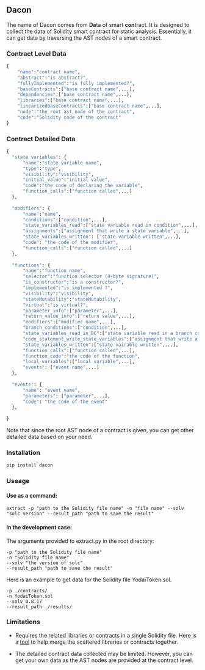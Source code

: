 ## Dacon ##
The name of Dacon comes from **Da**ta of smart **con**tract. It is designed to collect the data of Solidity smart contract for static analysis. Essentially, it can get data by traversing the AST nodes of a smart contract. 

### Contract Level Data ###
```python
{
    "name":"contract name",        
    "abstract":"is abstract?",
    "fullyImplemented":"is fully implemented?",
    "baseContracts":["base contract name",...],
    "dependencies":["base contract name",...],
    "libraries":["base contract name",...],
    "linearizedBaseContracts":["base contract name",...],
    "node":"the root ast node of the contract",
    "code":"Solidity code of the contract"
}
```

### Contract Detailed Data ###
```python
{
  "state variables": {
      "name":"state variable name",
      "type":"type",
      "visibility":"visibility",
      "initial_value":"initial value",
      "code":"the code of declaring the variable",
      "function_calls":["function called",...]
  },
  
  "modifiers": {
      "name":"name",  
      "conditions":["condition",...],
      "state_variables_read":["state variable read in condition",...],      
      "assignments":["assignment that write a state variable",...],
      "state_variables_written": ["state variable written",...],
      "code": "the code of the modifier",
      "function_calls":["function called",...]
  },
  
  "functions": {
      "name":"function name",
      "selector":"function selector (4-byte signature)",
      "is_constructor":"is a constructor?",
      "implemented":"is implemented ?",
      "visibility":"visibility",
      "stateMutability":"stateMutability",
      "virtual":"is virtual?",
      "parameter_info":["parameter",...],
      "return_value_info":["return value",...],
      "modifiers":["modifier name",...],
      "branch_conditions":["condition",...],
      "state_variables_read_in_BC":["state variable read in a branch condition",...],
      "code_statement_write_state_variables":["assignment that write a state variable",...],
      "state_variables_written":["state vairable written",...],
      "function_calls":["function called",...],
      "function_code":"the code of the function",
      "local_variables":["local variable",...],
      "events": ["event name",...]
  },
  
  "events": {
      "name": "event name",
      "parameters": ["parameter",...],
      "code": "the code of the event"
  },
      
}
```
Note that since the root AST node of a contract is given, you can get other detailed data based on your need.

### Installation ###
```python
pip install dacon
```

### Useage ###
#### Use as a command: ####
```commandline
extract -p "path to the Solidity file name" -n "file name" --solv "solc version" --result_path "path to save the result" 
```


#### In the development case: ####

The arguments provided to extract.py in the root directory:
```commandline
-p "path to the Solidity file name"
-n "Solidity file name"
--solv "the version of solc"
--result_path "path to save the result"
```
Here is an example to get data for the Solidity file YodaiToken.sol.
```commandline
-p ./contracts/
-n YodaiToken.sol
--solv 0.8.17
--result_path ./results/
```


### Limitations ###
- Requires the related libraries or contracts in a single Solidity file. Here is a [tool](https://github.com/Qiping-Wei/funion) to help merge the scattered libraries or contracts together.

- The detailed contract data collected may be limited. However, you can get your own data as the AST nodes are provided at the contract level.
